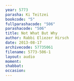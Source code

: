 ```yaml
---
year: 5773
parasha: Ki Teitzei
bookcode: "5"
fullparashacode: "506"
parashacode: "506"
title: Not What But Why
author: Rabbi Eliezer Hirsch
date: 2013-08-17
archivecode: 57735061
filename: 5773-506-1
layout: audio
moment: 
shabbat: 
occasion: 
---
```

